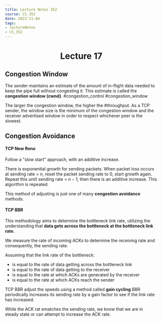 ```yaml
---
title: Lecture Notes 352 
course: CS_352
date: 2022-11-04
tags: 
- lectureNotes
- CS_352
---
```


<center><h1>Lecture 17</h1></center>

## Congestion Window
The sender maintains an estimate of the amount of in-flight data needed to keep the pipe full without congesting it. This estimate is called the **congestion window (cwnd)**. #congestion_control #congestion_window

The larger the congestion window, the higher the #throughput.
As a TCP sender, the window size is the minimum of the congestion window and the receiver advertised window in order to respect whichever peer is the slowest.

## Congestion Avoidance
#### TCP New Reno
Follow a "slow start" approach, with an additive increase.

There is exponential growth for sending packets. When packet loss occurs at sending rate = $n$, reset the packet sending rate to 0, start growth again. Repeat this until sending rate = $n-1$, then there is an additive increase. This algorithm is repeated.

This method of adjusting is just one of many **congestion avoidance** methods.

#### TCP BBR
This methodology aims to determine the bottleneck link rate, utilizing the understanding that **data gets across the bottleneck at the bottleneck link rate.**

We measure the rate of incoming ACKs to determine the receiving rate and consequently, the sending rate.

Assuming that the link rate of the bottleneck:
- is equal to the rate of data getting across the bottleneck link
- is equal to the rate of data getting to the receiver
- is equal to the rate at which ACKs are generated by the receiver
- is equal to the rate at which ACKs reach the sender
 

TCP BBR adjust the speeds using a method called **gain cycling**
BBR periodically increases its sending rate by a gain factor to see if the link rate has increased.

While the ACK rat ematches the sending rate, we know that we are in steady state or can attempt to increase the ACK rate.